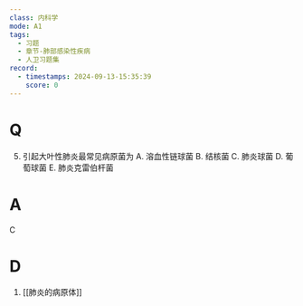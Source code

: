 ```yaml
---
class: 内科学
mode: A1
tags:
  - 习题
  - 章节-肺部感染性疾病
  - 人卫习题集
record:
  - timestamps: 2024-09-13-15:35:39
    score: 0
---
```


# Q
5. 引起大叶性肺炎最常见病原菌为
A. 溶血性链球菌 
B. 结核菌 
C. 肺炎球菌
D. 葡萄球菌 
E. 肺炎克雷伯杆菌
# A
C
# D
1. [[肺炎的病原体]]